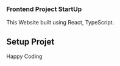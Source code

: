 ### Frontend Project StartUp

This Website built using React, TypeScript.

## Setup Projet

Happy Coding
